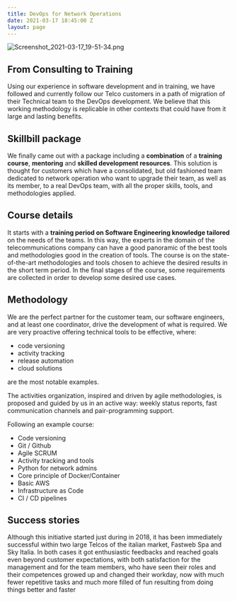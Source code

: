 ```yaml
---
title: DevOps for Network Operations
date: 2021-03-17 18:45:00 Z
layout: page
---
```


![Screenshot_2021-03-17_19-51-34.png](/uploads/Screenshot_2021-03-17_19-51-34.png)

## From Consulting to Training

Using our experience in software development and in training, we have followed and currently follow our Telco customers in a path of migration of their Technical team to the DevOps development. We believe that this working methodology is replicable in other contexts that could have from it large and lasting benefits.

## Skillbill package

We finally came out with a package including a **combination** of a **training course**, **mentoring** and **skilled development resources**. This solution is thought for customers which have a consolidated, but old fashioned team dedicated to network operation who want to upgrade their team, as well as its member, to a real DevOps team, with all the proper skills, tools, and methodologies applied.

## Course details

It starts with a **training period on Software Engineering knowledge tailored** on the needs of the teams. In this way, the experts in the domain of the telecommunications company can have a good panoramic of the best tools and methodologies good in the creation of tools. The course is on the state-of-the-art methodologies and tools chosen to achieve the desired results in the short term period.
In the final stages of the course, some requirements are collected in order to develop some desired use cases.

## Methodology

We are the perfect partner for the customer team, our software engineers, and at least one coordinator, drive the development of what is required.
We are very proactive offering technical tools to be effective, where:

* code versioning
* activity tracking
* release automation
* cloud solutions

are the most notable examples.

The activities organization, inspired and driven by agile methodologies, is proposed and guided by us in an active way: weekly status reports, fast communication channels and pair-programming support.

Following an example course:

* Code versioning
* Git / Github
* Agile SCRUM
* Activity tracking and tools
* Python for network admins
* Core principle of Docker/Container
* Basic AWS
* Infrastructure as Code
* CI / CD pipelines

## Success stories

Although  this initiative started just during in 2018, it has been immediately successful within two large Telcos of the italian market, Fastweb Spa and Sky Italia. In both cases it got enthusiastic feedbacks and reached goals even beyond customer expectations, with both satisfaction for the management and for the team members, who have seen their roles and their competences growed up and changed their workday, now with much fewer repetitive tasks and much more filled of fun resulting from doing things better and faster
